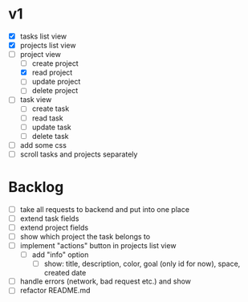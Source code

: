 # v1
- [x] tasks list view
- [x] projects list view
- [ ] project view
	- [ ] create project
	- [x] read project
	- [ ] update project
	- [ ] delete project
- [ ] task view
	- [ ] create task
	- [ ] read task
	- [ ] update task
	- [ ] delete task
- [ ] add some css
- [ ] scroll tasks and projects separately

# Backlog
- [ ] take all requests to backend and put into one place
- [ ] extend task fields
- [ ] extend project fields
- [ ] show which project the task belongs to
- [ ] implement "actions" button in projects list view
  - [ ] add "info" option
    - [ ] show: title, description, color, goal (only id for now), space, created date
- [ ] handle errors (network, bad request etc.) and show
- [ ] refactor README.md